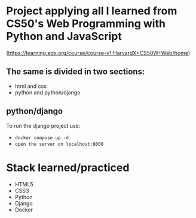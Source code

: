 # Project applying all I learned from CS50's Web Programming with Python and JavaScript

(https://learning.edx.org/course/course-v1:HarvardX+CS50W+Web/home)

## The same is divided in two sections:

- html and css
- python and python/django

## python/django

To run the django project use:

- `docker compose up -d`
- `open the server on localhost:8000`

# Stack learned/practiced

- HTML5
- CSS3
- Python
- Django
- Docker
